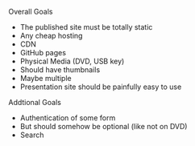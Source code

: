 Overall Goals

* The published site must be totally static
 * Any cheap hosting
 * CDN
 * GitHub pages
 * Physical Media (DVD, USB key)
* Should have thumbnails
 * Maybe multiple
* Presentation site should be painfully easy to use
 


Addtional Goals

* Authentication of some form
 * But should somehow be optional (like not on DVD)
* Search
